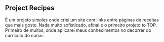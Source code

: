 ## Project Recipes

É um projeto simples onde criei um site com links entre páginas de receitas que mais gosto. Nada muito sofisticado, afinal é o primeiro projeto to TOP. Primeiro de muitos, onde aplicarei meus conhecimentos no decorrer do currículo do curso.